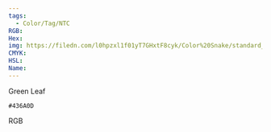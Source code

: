 ```yaml
---
tags:
  - Color/Tag/NTC
RGB:
Hex:
img: https://filedn.com/l0hpzxl1f01yT7GHxtF8cyk/Color%20Snake/standard_csv_to_svg//436A0D.svg
CMYK:
HSL:
Name:
---
```

Green Leaf
```palette
#436A0D
```
RGB
